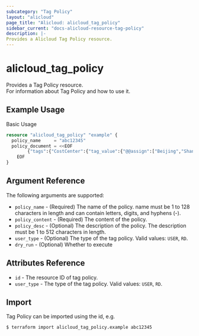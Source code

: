 ```yaml
---
subcategory: "Tag Policy"
layout: "alicloud"
page_title: "Alicloud: alicloud_tag_policy"
sidebar_current: "docs-alicloud-resource-tag-policy"
description: |-
Provides a Alicloud Tag Policy resource.
---
```


# alicloud\_tag\_policy

Provides a Tag Policy resource.  
For information about Tag Policy and how to use it.

## Example Usage

Basic Usage

```terraform
resource "alicloud_tag_policy" "example" {
  policy_name     = "abc12345"
  policy_document = <<EOF
		{"tags":{"CostCenter":{"tag_value":{"@@assign":["Beijing","Shanghai"]},"tag_key":{"@@assign":"CostCenter"}}}}
    EOF
}
```
## Argument Reference

The following arguments are supported:

* `policy_name` - (Required) The name of the policy. name must be 1 to 128 characters in length and can contain letters, digits, and hyphens (-).
* `policy_content` - (Required) The content of the policy. 
* `policy_desc` - (Optional) The description of the policy. The description must be 1 to 512 characters in length.
* `user_type` - (Optional) The type of the tag policy. Valid values: `USER`, `RD`.
* `dry_run` - (Optional) Whether to execute


## Attributes Reference

* `id` - The resource ID of tag policy. 
* `user_type` - The type of the tag policy. Valid values: `USER`, `RD`.

## Import

Tag Policy can be imported using the id, e.g.

```shell
$ terraform import alicloud_tag_policy.example abc12345
```

